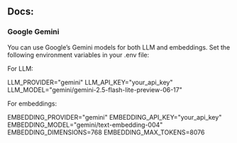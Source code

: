## Docs:

### Google Gemini

You can use Google’s Gemini models for both LLM and embeddings. Set the following environment variables in your .env file:

For LLM:

LLM_PROVIDER="gemini"
LLM_API_KEY="your_api_key"
LLM_MODEL="gemini/gemini-2.5-flash-lite-preview-06-17"

For embeddings:

EMBEDDING_PROVIDER="gemini"
EMBEDDING_API_KEY="your_api_key"
EMBEDDING_MODEL="gemini/text-embedding-004"
EMBEDDING_DIMENSIONS=768
EMBEDDING_MAX_TOKENS=8076